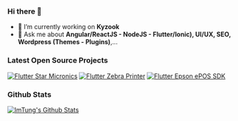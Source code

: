 ### Hi there 👋

- 🔭 I’m currently working on **Kyzook**
- 💬 Ask me about **Angular/ReactJS - NodeJS - Flutter/Ionic), UI/UX, SEO, Wordpress (Themes - Plugins)**,...

### Latest Open Source Projects

[![Flutter Star Micronics](https://github-readme-stats.vercel.app/api/pin/?username=ImTung&repo=flutter_star_micronics)](https://github.com/ImTung/flutter_star_micronics)
[![Flutter Zebra Printer](https://github-readme-stats.vercel.app/api/pin/?username=ImTung&repo=flutter_zebra_sdk)](https://github.com/ImTung/flutter_zebra_sdk)
[![Flutter Epson ePOS SDK](https://github-readme-stats.vercel.app/api/pin/?username=ImTung&repo=flutter_epson_epos)](https://github.com/ImTung/flutter_epson_epos)

### Github Stats

[![ImTung's Github Stats](https://github-readme-stats.vercel.app/api?username=ImTung&count_private=true&theme=default&show_icons=true)](https://github.com/ImTung)
